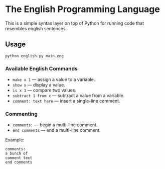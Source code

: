 # The English Programming Language

This is a simple syntax layer on top of Python for running
code that resembles english sentences.

## Usage
```python english.py main.eng```

### Available English Commands

- `make x 1` &mdash; assign a value to a variable.
- `show x` &mdash; display a value.
- `is x 1` &mdash; compare two values.
- `subtract 1 from x` &mdash; subtract a value from a variable.
- `comment: text here` &mdash; insert a single-line comment.

### Commenting
- `comments:` &mdash; begin a multi-line comment.
- `end comments` &mdash; end a multi-line comment.

Example:
```
comments:
a bunch of
comment text
end comments
```